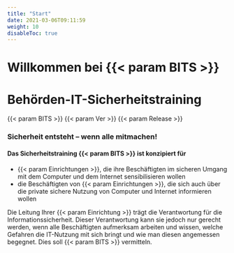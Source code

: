 ```yaml
---
title: "Start"
date: 2021-03-06T09:11:59
weight: 10
disableToc: true
---
```

# Willkommen bei {{< param BITS >}}

# Behörden-IT-Sicherheitstraining

{{< param BITS >}} {{< param Ver >}} {{< param Release >}} 

### Sicherheit entsteht – wenn alle mitmachen!

#### Das Sicherheitstraining {{< param BITS >}} ist konzipiert für

  * {{< param Einrichtungen >}}, die ihre Beschäftigten im sicheren Umgang mit dem Computer und dem Internet sensibilisieren wollen
  * die Beschäftigten von {{< param Einrichtungen >}}, die sich auch über die private sichere Nutzung von Computer und Internet informieren wollen

    

Die Leitung Ihrer {{< param Einrichtung >}} trägt die Verantwortung für die Informationssicherheit. Dieser Verantwortung kann sie jedoch nur gerecht werden, wenn alle Beschäftigten aufmerksam arbeiten und wissen, welche Gefahren die IT-Nutzung mit sich bringt und wie man diesen angemessen begegnet. Dies soll {{< param BITS >}} vermitteln.
